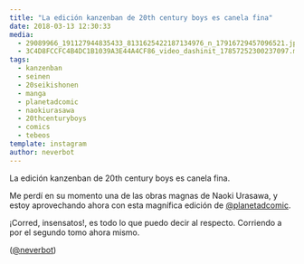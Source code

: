 ```yaml
---
title: "La edición kanzenban de 20th century boys es canela fina"
date: 2018-03-13 12:30:33
media: 
  - 29089966_191127944835433_8131625422187134976_n_17916729457096521.jpg
  - 3C4D8FCCFC4B4DC1B1039A3E44A4CF86_video_dashinit_17857252300237097.mp4
tags: 
  - kanzenban
  - seinen
  - 20seikishonen
  - manga
  - planetadcomic
  - naokiurasawa
  - 20thcenturyboys
  - comics
  - tebeos
template: instagram
author: neverbot
---
```


La edición kanzenban de 20th century boys es canela fina.


Me perdí en su momento una de las obras magnas de Naoki Urasawa, y estoy aprovechando ahora con esta magnífica edición de [@planetadcomic](https://instagram.com/planetadcomic).


¡Corred, insensatos!, es todo lo que puedo decir al respecto. Corriendo a por el segundo tomo ahora mismo.


([@neverbot](https://instagram.com/neverbot))

